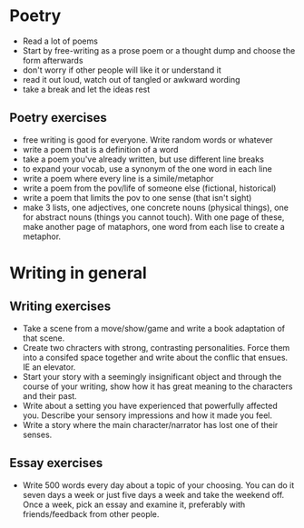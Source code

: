 # Poetry
- Read a lot of poems
- Start by free-writing as a prose poem or a thought dump and choose the form afterwards
- don't worry if other people will like it or understand it
- read it out loud, watch out of tangled or awkward wording
- take a break and let the ideas rest

## Poetry exercises
- free writing is good for everyone. Write random words or whatever
- write a poem that is a definition of a word
- take a poem you've already written, but use different line breaks
- to expand your vocab, use a synonym of the one word in each line
- write a poem where every line is a simile/metaphor
- write a poem from the pov/life of someone else (fictional, historical)
- write a poem that limits the pov to one sense (that isn't sight)
- make 3 lists, one adjectives, one concrete nouns (physical things), one for abstract nouns (things you cannot touch). With one page of these, make another page of mataphors, one word from each lise to create a metaphor.

# Writing in general
## Writing exercises
- Take a scene from a move/show/game and write a book adaptation of that scene.
- Create two chracters with strong, contrasting personalities. Force them into a consifed space together and write about the conflic that ensues. IE an elevator.
- Start your story with a seemingly insignificant object and through the course of your writing, show how it has great meaning to the characters and their past.
- Write about a setting you have experienced that powerfully affected you. Describe your sensory impressions and how it made you feel.
- Write a story where the main character/narrator has lost one of their senses.

## Essay exercises
- Write 500 words every day about a topic of your choosing. You can do it seven days a week or just five days a week and take the weekend off. Once a week, pick an essay and examine it, preferably with friends/feedback from other people.
